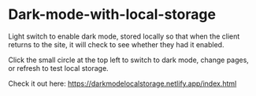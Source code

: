 # Dark-mode-with-local-storage
Light switch to enable dark mode, stored locally so that when the client returns to the site, it will check to see whether they had it enabled. 

Click the small circle at the top left to switch to dark mode, change pages, or refresh to test local storage.

Check it out here:
https://darkmodelocalstorage.netlify.app/index.html
